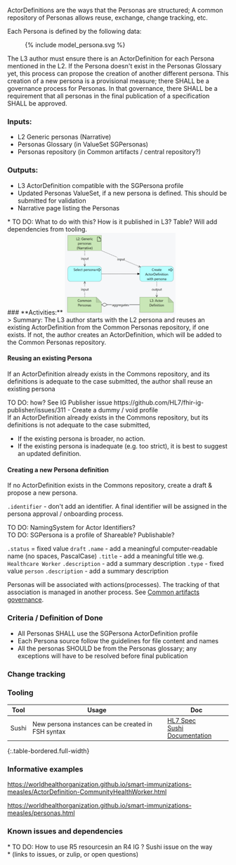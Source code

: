 ActorDefinitions are the ways that the Personas are structured; A common repository of Personas allows reuse, exchange, change tracking, etc.  

Each Persona is defined by the following data:
<figure>
  {% include model_persona.svg %}
</figure>

The L3 author must ensure there is an ActorDefinition for each Persona mentioned in the L2. If the Persona doesn't exist in the Personas Glossary yet,
this process can propose the creation of another different persona. This
creation of a new persona is a provisional measure; there SHALL be a
governance process for Personas. In that governance, there SHALL be a requirement that all personas in the final publication of a specification SHALL be approved.

### **Inputs:** 

* L2 Generic personas (Narrative)
* Personas Glossary (in ValueSet SGPersonas)
* Personas repository (in Common artifacts / central repository?)

### **Outputs:**

* L3 ActorDefinition compatible with the SGPersona profile
* Updated Personas ValueSet, if a new persona is defined. This should be submitted for validation
* Narrative page listing the Personas
<div class="todo">
  * TO DO: What to do with this? How is it published in L3? Table? Will add dependencies from tooling.
</div>
### **Activities:**

<img src="./l3_process_persona.png" style="width:50%"/>
<br clear="all"/>
> Summary: The L3 author starts with the L2 persona and reuses an existing ActorDefinition from the Common Personas repository, if one exists. If not, the author creates an ActorDefinition, which will be added to the Common Personas repository.

#### Reusing an existing Persona
If an ActorDefinition already exists in the Commons repository, and its
definitions is adequate to the case submitted, the author shall reuse an existing persona 
<div class="todo">
TO DO: how? See IG Publisher issue https://github.com/HL7/fhir-ig-publisher/issues/311
  -   Create a dummy / void profile
</div>
If an ActorDefinition already exists in the Commons repository, but its
definitions is not adequate to the case submitted,

-   If the existing persona is broader, no action.
-   If the existing persona is inadequate (e.g. too strict), it is best to suggest an updated definition.

#### Creating a new Persona definition
If no ActorDefinition exists in the Commons repository, create a draft & propose a new persona.

`.identifier` - don't add an identifier. A final identifier will be assigned in the persona approval / onboarding process. 

<div class="todo">
TO DO: NamingSystem for Actor Identifiers?
</div>
<div class="todo">
TO DO: SGPersona is a profile of Shareable? Publishable?
</div>

`.status` = fixed value `draft`
`.name` - add a meaningful computer-readable name (no spaces, PascalCase)
`.title` - add a meaningful title we.g. `Healthcare Worker`
`.description` - add a summary description
`.type` - fixed value `person`
`.description` - add a summary description  


Personas will be associated with actions(processes). The tracking of that association is managed in another process. See [Common artifacts governance](#).


### **Criteria / Definition of Done**
* All Personas SHALL use the SGPersona ActorDefinition profile
* Each Persona source follow the guidelines for file content and names
* All the personas SHOULD be from the Personas glossary; any exceptions will have to be resolved before final publication


### **Change tracking**


### **Tooling**

| Tool | Usage | Doc |
| --- | ---| ---| 
| Sushi | New persona instances can be created in FSH syntax | [HL7 Spec](https://build.fhir.org/ig/HL7/fhir-shorthand/reference.html)<br/>[Sushi Documentation](https://fshschool.org) |
{:.table-bordered.full-width}  
   


### **Informative examples**

https://worldhealthorganization.github.io/smart-immunizations-measles/ActorDefinition-CommunityHealthWorker.html

https://worldhealthorganization.github.io/smart-immunizations-measles/personas.html

### **Known issues and dependencies**
<div class="todo">
* TO DO: How to use R5 resourcesin an R4 IG ? Sushi issue on the way
</div>
* (links to issues, or zulip, or open questions)


